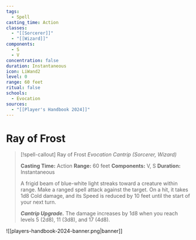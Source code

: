 ```yaml
---
tags:
  - Spell
casting_time: Action
classes:
  - "[[Sorcerer]]"
  - "[[Wizard]]"
components:
  - S
  - V
concentration: false
duration: Instantaneous
icon: LiWand2
level: 0
range: 60 feet
ritual: false
schools:
  - Evocation
sources:
  - "[[Player's Handbook 2024]]"
---
```


# Ray of Frost

>[!spell-callout] Ray of Frost
>_Evocation Cantrip (Sorcerer, Wizard)_
>
>**Casting Time:** Action
>**Range:** 60 feet
>**Components:** V, S
>**Duration:** Instantaneous
>
>A frigid beam of blue-white light streaks toward a creature within range. Make a ranged spell attack against the target. On a hit, it takes 1d8 Cold damage, and its Speed is reduced by 10 feet until the start of your next turn.
>
>**_Cantrip Upgrade._** The damage increases by 1d8 when you reach levels 5 (2d8), 11 (3d8), and 17 (4d8).


![[players-handbook-2024-banner.png|banner]]
